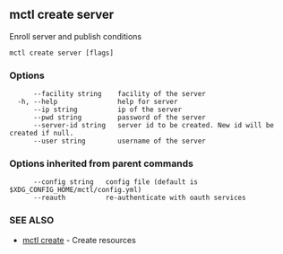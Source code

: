 [Auto generated by spf13/cobra]: <>

## mctl create server

Enroll server and publish conditions

```
mctl create server [flags]
```

### Options

```
      --facility string    facility of the server
  -h, --help               help for server
      --ip string          ip of the server
      --pwd string         password of the server
      --server-id string   server id to be created. New id will be created if null.
      --user string        username of the server
```

### Options inherited from parent commands

```
      --config string   config file (default is $XDG_CONFIG_HOME/mctl/config.yml)
      --reauth          re-authenticate with oauth services
```

### SEE ALSO

* [mctl create](mctl_create.md)	 - Create resources

